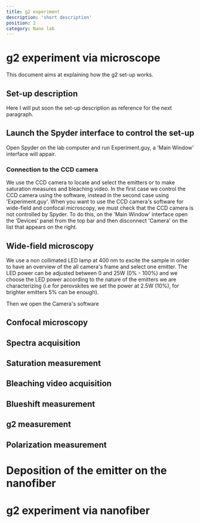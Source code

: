```yaml
---
title: g2 experiment
description: 'short description'
position: 2
category: Nano lab 
---
```


# g2 experiment via microscope

  This document aims at explaining how the g2 set-up works. 

## Set-up description 

Here I will put soon the set-up description as reference for the next paragraph. 

## Launch the Spyder interface to control the set-up 

Open Spyder on the lab computer and run Experiment.guy, a 'Main Window' interface will appair. 

### Connection to the CCD camera 
We use the CCD camera to locate and select the emitters or to make saturation measures and bleaching video.
In the first case we control the CCD camera using the software, instead in the second case using 'Experiment.guy'. 
When you want to use the CCD camera's software for wide-field and confocal microscopy, we must check that the CCD camera is not controlled by Spyder. To do this, on the 'Main Window' interface open the 'Devices' panel from the top bar and then disconnect 'Camera' on the list that appears on the right. 

## Wide-field microscopy 

We use a non collimated LED lamp at 400 nm to excite the sample in order to have an overview of the all camera's frame and select one emitter. The LED power can be adjusted between 0 and 25W (0% - 100%) and we choose the LED power according to the nature of the emitters we are characterizing (i.e for perovskites we set the power at 2.5W (10%), for brighter emitters 5% can be enough). 

Then we open the Camera's software 


## Confocal microscopy 

## Spectra acquisition 

## Saturation measurement 

## Bleaching video acquisition 

## Blueshift measurement 

## g2 measurement 

## Polarization measurement 

# Deposition of the emitter on the nanofiber 

# g2 experiment via nanofiber 






